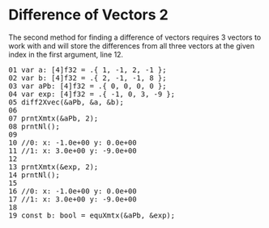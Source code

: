 # Difference of Vectors 2

The second method for finding a difference of vectors requires 3 vectors to work with and will store the differences from all three vectors at the given index in the first argument, line 12.

<!-- //XMTX: ELA - Larson, Edwards: 2.1 Problem 1 test -->
<pre>
01 var a: [4]f32 = .{ 1, -1, 2, -1 };
02 var b: [4]f32 = .{ 2, -1, -1, 8 };
03 var aPb: [4]f32 = .{ 0, 0, 0, 0 };
04 var exp: [4]f32 = .{ -1, 0, 3, -9 };
05 diff2Xvec(&aPb, &a, &b);
06
07 prntXmtx(&aPb, 2);
08 prntNl();
09
10 //0: x: -1.0e+00 y: 0.0e+00
11 //1: x: 3.0e+00 y: -9.0e+00
12 
13 prntXmtx(&exp, 2);
14 prntNl();
15 
16 //0: x: -1.0e+00 y: 0.0e+00
17 //1: x: 3.0e+00 y: -9.0e+00
18 
19 const b: bool = equXmtx(&aPb, &exp);
</pre>